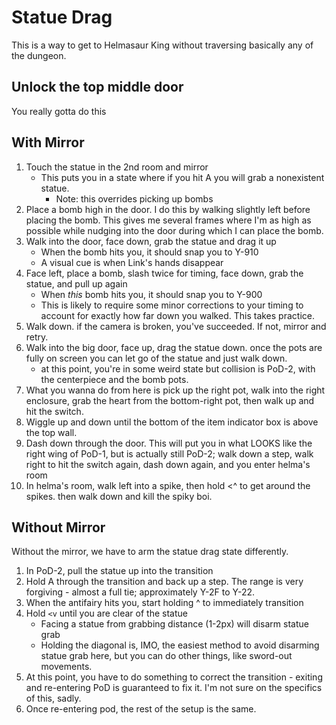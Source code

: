 # Statue Drag

This is a way to get to Helmasaur King without traversing basically any of the dungeon.

## Unlock the top middle door

You really gotta do this

## With Mirror

1. Touch the statue in the 2nd room and mirror
    * This puts you in a state where if you hit A you will grab a nonexistent statue. 
        * Note: this overrides picking up bombs
1. Place a bomb high in the door. I do this by walking slightly left before placing the bomb. This gives me several frames where I'm as high as possible while nudging into the door during which I can place the bomb.
1. Walk into the door, face down, grab the statue and drag it up
    * When the bomb hits you, it should snap you to Y-910
    * A visual cue is when Link's hands disappear
1. Face left, place a bomb, slash twice for timing, face down, grab the statue, and pull up again
    * When _this_ bomb hits you, it should snap you to Y-900
    * This is likely to require some minor corrections to your timing to account for exactly how far down you walked. This takes practice.
1. Walk down. if the camera is broken, you've succeeded. If not, mirror and retry.
1. Walk into the big door, face up, drag the statue down. once the pots are fully on screen you can let go of the statue and just walk down.
   * at this point, you're in some weird state but collision is PoD-2, with the centerpiece and the bomb pots.
1. What you wanna do from here is pick up the right pot, walk into the right enclosure, grab the heart from the bottom-right pot, then walk up and hit the switch. 
1. Wiggle up and down until the bottom of the item indicator box is above the top wall.
1. Dash down through the door. This will put you in what LOOKS like the right wing of PoD-1, but is actually still PoD-2; walk down a step, walk right to hit the switch again, dash down again, and you enter helma's room
1. In helma's room, walk left into a spike, then hold <^ to get around the spikes. then walk down and kill the spiky boi.

## Without Mirror

Without the mirror, we have to arm the statue drag state differently.

1. In PoD-2, pull the statue up into the transition
1. Hold A through the transition and back up a step. The range is very forgiving - almost a full tie; approximately Y-2F to Y-22.
1. When the antifairy hits you, start holding ^ to immediately transition
1. Hold `<v` until you are clear of the statue
    * Facing a statue from grabbing distance (1-2px) will disarm statue grab
    * Holding the diagonal is, IMO, the easiest method to avoid disarming statue grab here, but you can do other things, like sword-out movements.
1. At this point, you have to do something to correct the transition - exiting and re-entering PoD is guaranteed to fix it. I'm not sure on the specifics of this, sadly.
1. Once re-entering pod, the rest of the setup is the same.

